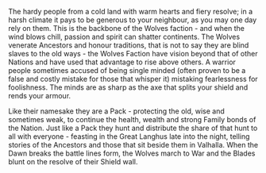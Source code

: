 The hardy people from a cold land with warm hearts and fiery resolve; in a harsh climate it pays to be generous to your neighbour, as you may one day rely on them. This is the backbone of the Wolves faction - and when the wind blows chill, passion and spirit can shatter continents. The Wolves venerate Ancestors and honour traditions, that is not to say they are blind slaves to the old ways - the Wolves Faction have vision beyond that of other Nations and have used that advantage to rise above others. A warrior people sometimes accused of being single minded (often proven to be a false and costly mistake for those that whisper it) mistaking fearlessness for foolishness. The minds are as sharp as the axe that splits your shield and rends your armour.

Like their namesake they are a Pack - protecting the old, wise and sometimes weak, to continue the health, wealth and strong Family bonds of the Nation. Just like a Pack they hunt and distribute the share of that hunt to all with everyone - feasting in the Great Langhus late into the night, telling stories of the Ancestors and those that sit beside them in Valhalla. When the Dawn breaks the battle lines form, the Wolves march to War and the Blades blunt on the resolve of their Shield wall.